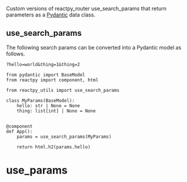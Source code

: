 Custom versions of reactpy_router use_search_params that return parameters as a 
[Pydantic] data class.


## use_search_params 

The following search params can be converted into a Pydantic model 
as follows.

    ?hello=world&thing=1&thing=2

```
from pydantic import BaseModel
from reactpy import component, html

from reactpy_utils import use_search_params

class MyParams(BaseModel):
    hello: str | None = None
    thing: list[int] | None = None


@component
def App():
    params = use_search_params(MyParams)

    return html.h2(params.hello)
```

# use_params 


[Pydantic]: https://docs.pydantic.dev/latest/
